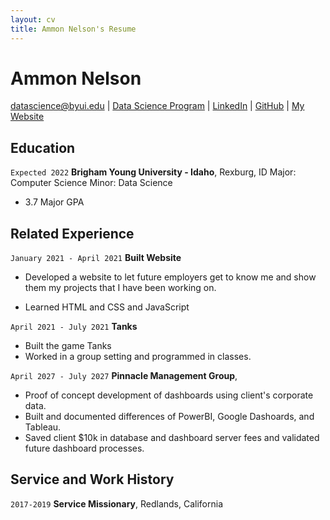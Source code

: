 ```yaml
---
layout: cv
title: Ammon Nelson's Resume
---
```

# Ammon Nelson

<div id="webaddress">
<a href="datascience@byui.edu">datascience@byui.edu</a>
| <a href="https://byuidatascience.github.io/development.html">Data Science Program</a>
| <a href="https://www.linkedin.com/groups/13537407/">LinkedIn</a>
| <a href="https://github.com/byuids-resumes">GitHub</a>
| <a href="https://ammonnelson.glitch.me">My Website</a>
</div>

## Education
`Expected 2022`
__Brigham Young University - Idaho__, Rexburg, ID
Major: Computer Science
Minor: Data Science
- 3.7 Major GPA


## Related Experience

`January 2021 - April 2021`
__Built Website__

- Developed a website to let future employers get to know me and show them my projects that I have been working on.

- Learned HTML and CSS and JavaScript

`April 2021 - July 2021`
__Tanks__

- Built the game Tanks 
- Worked in a group setting and programmed in classes.

`April 2027 - July 2027`
__Pinnacle Management Group__, 

- Proof of concept development of dashboards using client's corporate data.
- Built and documented differences of PowerBI, Google Dashoards, and Tableau.
- Saved client $10k in database and dashboard server fees and validated future dashboard processes.


## Service and Work History

`2017-2019`
__Service Missionary__, Redlands, California



<!-- ### Footer

Last updated: May 2013 -->


